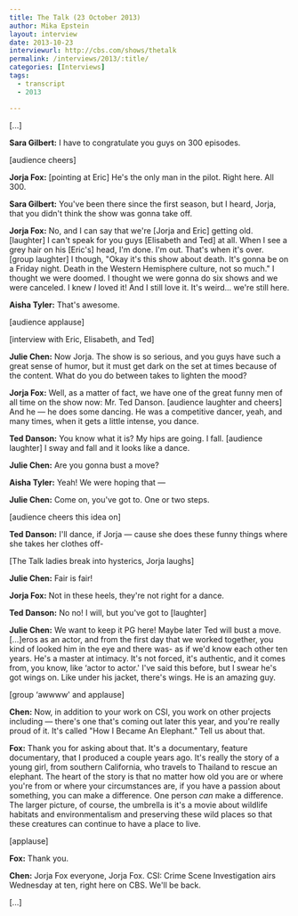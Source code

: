 ```yaml
---
title: The Talk (23 October 2013)
author: Mika Epstein
layout: interview
date: 2013-10-23
interviewurl: http://cbs.com/shows/thetalk
permalink: /interviews/2013/:title/
categories: [Interviews]
tags:
  - transcript
  - 2013

---
```


[...]

**Sara Gilbert:** I have to congratulate you guys on 300 episodes.

[audience cheers]

**Jorja Fox:** [pointing at Eric] He's the only man in the pilot. Right here. All 300.

**Sara Gilbert:** You've been there since the first season, but I heard, Jorja, that you didn't think the show was gonna take off.

**Jorja Fox:** No, and I can say that we're [Jorja and Eric] getting old. [laughter] I can't speak for you guys [Elisabeth and Ted] at all. When I see a grey hair on his [Eric's] head, I'm done. I'm out. That's when it's over. [group laughter] I though, "Okay it's this show about death. It's gonna be on a Friday night. Death in the Western Hemisphere culture, not so much." I thought we were doomed. I thought we were gonna do six shows and we were canceled. I knew *I* loved it! And I still love it. It's weird... we're still here.

**Aisha Tyler:** That's awesome.

[audience applause]

[interview with Eric, Elisabeth, and Ted]

**Julie Chen:** Now Jorja. The show is so serious, and you guys have such a great sense of humor, but it must get dark on the set at times because of the content. What do you do between takes to lighten the mood?

**Jorja Fox:** Well, as a matter of fact, we have one of the great funny men of all time on the show now: Mr. Ted Danson. [audience laughter and cheers] And he &#8212; he does some dancing. He was a competitive dancer, yeah, and many times, when it gets a little intense, you dance.

**Ted Danson:** You know what it is? My hips are going. I fall. [audience laughter] I sway and fall and it looks like a dance.

**Julie Chen:** Are you gonna bust a move?

**Aisha Tyler:** Yeah! We were hoping that &#8212;

**Julie Chen:** Come on, you've got to. One or two steps.

[audience cheers this idea on]

**Ted Danson:** I'll dance, if Jorja &#8212; cause she does these funny things where she takes her clothes off-

[The Talk ladies break into hysterics, Jorja laughs]

**Julie Chen:** Fair is fair!

**Jorja Fox:** Not in these heels, they're not right for a dance.

**Ted Danson:** No no! I will, but you've got to [laughter]

**Julie Chen:** We want to keep it PG here! Maybe later Ted will bust a move. [...]eros as an actor, and from the first day that we worked together, you kind of looked him in the eye and there was- as if we'd know each other ten years. He's a master at intimacy. It's not forced, it's authentic, and it comes from, you know, like &#8216;actor to actor.' I've said this before, but I swear he's got wings on. Like under his jacket, there's wings. He is an amazing guy.

[group &#8216;awwww' and applause]

**Chen:** Now, in addition to your work on CSI, you work on other projects including &#8212; there's one that's coming out later this year, and you're really proud of it. It's called "How I Became An Elephant." Tell us about that.

**Fox:** Thank you for asking about that. It's a documentary, feature documentary, that I produced a couple years ago. It's really the story of a young girl, from southern California, who travels to Thailand to rescue an elephant. The heart of the story is that no matter how old you are or where you're from or where your circumstances are, if you have a passion about something, you can make a difference. One person *can* make a difference. The larger picture, of course, the umbrella is it's a movie about wildlife habitats and environmentalism and preserving these wild places so that these creatures can continue to have a place to live. 

[applause]

**Fox:** Thank you.

**Chen:** Jorja Fox everyone, Jorja Fox. CSI: Crime Scene Investigation airs Wednesday at ten, right here on CBS. We'll be back.

[...]  
